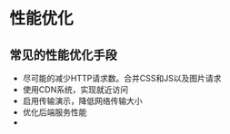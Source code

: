 # 性能优化

## 常见的性能优化手段

* 尽可能的减少HTTP请求数。合并CSS和JS以及图片请求
* 使用CDN系统，实现就近访问
* 启用传输演示，降低网络传输大小
* 优化后端服务性能
* 


